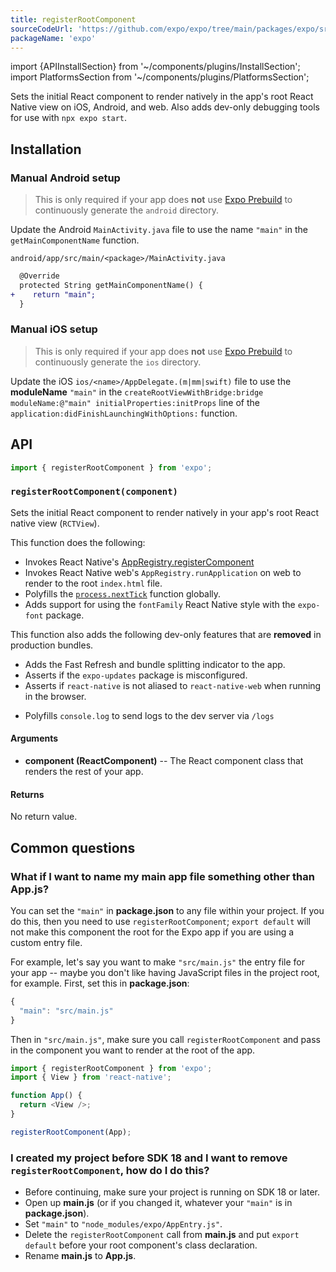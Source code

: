```yaml
---
title: registerRootComponent
sourceCodeUrl: 'https://github.com/expo/expo/tree/main/packages/expo/src/launch'
packageName: 'expo'
---
```


import {APIInstallSection} from '~/components/plugins/InstallSection';
import PlatformsSection from '~/components/plugins/PlatformsSection';

Sets the initial React component to render natively in the app's root React Native view on iOS, Android, and web.
Also adds dev-only debugging tools for use with `npx expo start`.

<PlatformsSection android emulator ios simulator web />

## Installation

<APIInstallSection hideBareInstructions />

### Manual Android setup

> This is only required if your app does **not** use [Expo Prebuild](/workflow/prebuild) to continuously generate the `android` directory.

Update the Android `MainActivity.java` file to use the name `"main"` in the `getMainComponentName` function.

`android/app/src/main/<package>/MainActivity.java`

```diff
  @Override
  protected String getMainComponentName() {
+    return "main";
  }
```

### Manual iOS setup

> This is only required if your app does **not** use [Expo Prebuild](/workflow/prebuild) to continuously generate the `ios` directory.

Update the iOS `ios/<name>/AppDelegate.(m|mm|swift)` file to use the **moduleName** `"main"` in the `createRootViewWithBridge:bridge moduleName:@"main" initialProperties:initProps` line of the `application:didFinishLaunchingWithOptions:` function.

## API

```js
import { registerRootComponent } from 'expo';
```

### `registerRootComponent(component)`

Sets the initial React component to render natively in your app's root React native view (`RCTView`).

This function does the following:

- Invokes React Native's [AppRegistry.registerComponent](https://reactnative.dev/docs/appregistry.html)
- Invokes React Native web's `AppRegistry.runApplication` on web to render to the root `index.html` file.
- Polyfills the [`process.nextTick`](https://nodejs.org/en/docs/guides/event-loop-timers-and-nexttick/#process-nexttick) function globally.
- Adds support for using the `fontFamily` React Native style with the `expo-font` package.

This function also adds the following dev-only features that are **removed** in production bundles.

- Adds the Fast Refresh and bundle splitting indicator to the app.
- Asserts if the `expo-updates` package is misconfigured.
- Asserts if `react-native` is not aliased to `react-native-web` when running in the browser.
<!-- TODO: Remove this after https://github.com/expo/expo/pull/18596 -->
- Polyfills `console.log` to send logs to the dev server via `/logs`

#### Arguments

- **component (ReactComponent)** -- The React component class that renders the rest of your app.

#### Returns

No return value.

## Common questions

### What if I want to name my main app file something other than App.js?

<!-- NOTE: This is only accurate if we land https://github.com/expo/expo/pull/18381 -->

You can set the `"main"` in **package.json** to any file within your
project. If you do this, then you need to use `registerRootComponent`;
`export default` will not make this component the root for the Expo app
if you are using a custom entry file.

For example, let's say you want to make `"src/main.js"` the entry file
for your app -- maybe you don't like having JavaScript files in the
project root, for example. First, set this in **package.json**:

```javascript
{
  "main": "src/main.js"
}
```

Then in `"src/main.js"`, make sure you call `registerRootComponent` and
pass in the component you want to render at the root of the app.

```javascript
import { registerRootComponent } from 'expo';
import { View } from 'react-native';

function App() {
  return <View />;
}

registerRootComponent(App);
```

### I created my project before SDK 18 and I want to remove `registerRootComponent`, how do I do this?

- Before continuing, make sure your project is running on SDK 18 or later.
- Open up **main.js** (or if you changed it, whatever your `"main"` is in **package.json**).
- Set `"main"` to `"node_modules/expo/AppEntry.js"`.
- Delete the `registerRootComponent` call from **main.js** and put `export default` before your root component's class declaration.
- Rename **main.js** to **App.js**.
